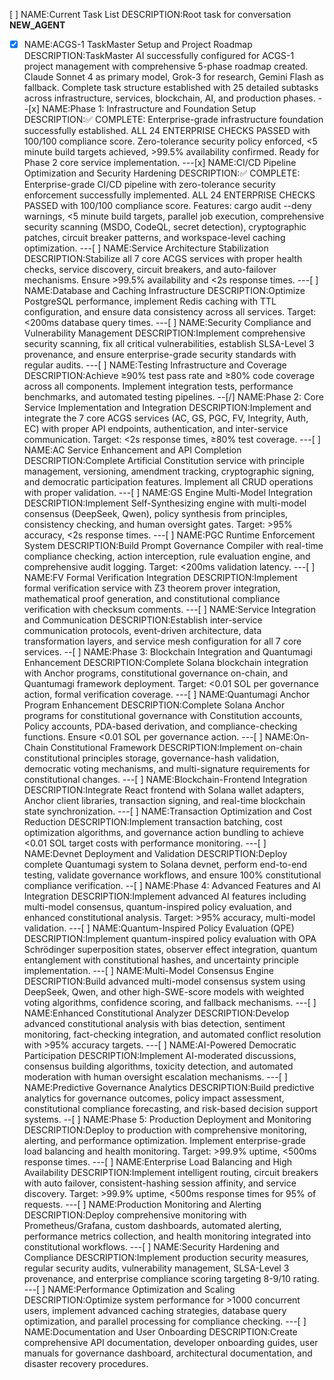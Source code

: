 [ ] NAME:Current Task List DESCRIPTION:Root task for conversation __NEW_AGENT__
-[x] NAME:ACGS-1 TaskMaster Setup and Project Roadmap DESCRIPTION:TaskMaster AI successfully configured for ACGS-1 project management with comprehensive 5-phase roadmap created. Claude Sonnet 4 as primary model, Grok-3 for research, Gemini Flash as fallback. Complete task structure established with 25 detailed subtasks across infrastructure, services, blockchain, AI, and production phases.
--[x] NAME:Phase 1: Infrastructure and Foundation Setup DESCRIPTION:✅ COMPLETE: Enterprise-grade infrastructure foundation successfully established. ALL 24 ENTERPRISE CHECKS PASSED with 100/100 compliance score. Zero-tolerance security policy enforced, <5 minute build targets achieved, >99.5% availability confirmed. Ready for Phase 2 core service implementation.
---[x] NAME:CI/CD Pipeline Optimization and Security Hardening DESCRIPTION:✅ COMPLETE: Enterprise-grade CI/CD pipeline with zero-tolerance security enforcement successfully implemented. ALL 24 ENTERPRISE CHECKS PASSED with 100/100 compliance score. Features: cargo audit --deny warnings, <5 minute build targets, parallel job execution, comprehensive security scanning (MSDO, CodeQL, secret detection), cryptographic patches, circuit breaker patterns, and workspace-level caching optimization.
---[ ] NAME:Service Architecture Stabilization DESCRIPTION:Stabilize all 7 core ACGS services with proper health checks, service discovery, circuit breakers, and auto-failover mechanisms. Ensure >99.5% availability and <2s response times.
---[ ] NAME:Database and Caching Infrastructure DESCRIPTION:Optimize PostgreSQL performance, implement Redis caching with TTL configuration, and ensure data consistency across all services. Target: <200ms database query times.
---[ ] NAME:Security Compliance and Vulnerability Management DESCRIPTION:Implement comprehensive security scanning, fix all critical vulnerabilities, establish SLSA-Level 3 provenance, and ensure enterprise-grade security standards with regular audits.
---[ ] NAME:Testing Infrastructure and Coverage DESCRIPTION:Achieve ≥90% test pass rate and ≥80% code coverage across all components. Implement integration tests, performance benchmarks, and automated testing pipelines.
--[/] NAME:Phase 2: Core Service Implementation and Integration DESCRIPTION:Implement and integrate the 7 core ACGS services (AC, GS, PGC, FV, Integrity, Auth, EC) with proper API endpoints, authentication, and inter-service communication. Target: <2s response times, ≥80% test coverage.
---[ ] NAME:AC Service Enhancement and API Completion DESCRIPTION:Complete Artificial Constitution service with principle management, versioning, amendment tracking, cryptographic signing, and democratic participation features. Implement all CRUD operations with proper validation.
---[ ] NAME:GS Engine Multi-Model Integration DESCRIPTION:Implement Self-Synthesizing engine with multi-model consensus (DeepSeek, Qwen), policy synthesis from principles, consistency checking, and human oversight gates. Target: >95% accuracy, <2s response times.
---[ ] NAME:PGC Runtime Enforcement System DESCRIPTION:Build Prompt Governance Compiler with real-time compliance checking, action interception, rule evaluation engine, and comprehensive audit logging. Target: <200ms validation latency.
---[ ] NAME:FV Formal Verification Integration DESCRIPTION:Implement formal verification service with Z3 theorem prover integration, mathematical proof generation, and constitutional compliance verification with checksum comments.
---[ ] NAME:Service Integration and Communication DESCRIPTION:Establish inter-service communication protocols, event-driven architecture, data transformation layers, and service mesh configuration for all 7 core services.
--[ ] NAME:Phase 3: Blockchain Integration and Quantumagi Enhancement DESCRIPTION:Complete Solana blockchain integration with Anchor programs, constitutional governance on-chain, and Quantumagi framework deployment. Target: <0.01 SOL per governance action, formal verification coverage.
---[ ] NAME:Quantumagi Anchor Program Enhancement DESCRIPTION:Complete Solana Anchor programs for constitutional governance with Constitution accounts, Policy accounts, PDA-based derivation, and compliance-checking functions. Ensure <0.01 SOL per governance action.
---[ ] NAME:On-Chain Constitutional Framework DESCRIPTION:Implement on-chain constitutional principles storage, governance-hash validation, democratic voting mechanisms, and multi-signature requirements for constitutional changes.
---[ ] NAME:Blockchain-Frontend Integration DESCRIPTION:Integrate React frontend with Solana wallet adapters, Anchor client libraries, transaction signing, and real-time blockchain state synchronization.
---[ ] NAME:Transaction Optimization and Cost Reduction DESCRIPTION:Implement transaction batching, cost optimization algorithms, and governance action bundling to achieve <0.01 SOL target costs with performance monitoring.
---[ ] NAME:Devnet Deployment and Validation DESCRIPTION:Deploy complete Quantumagi system to Solana devnet, perform end-to-end testing, validate governance workflows, and ensure 100% constitutional compliance verification.
--[ ] NAME:Phase 4: Advanced Features and AI Integration DESCRIPTION:Implement advanced AI features including multi-model consensus, quantum-inspired policy evaluation, and enhanced constitutional analysis. Target: >95% accuracy, multi-model validation.
---[ ] NAME:Quantum-Inspired Policy Evaluation (QPE) DESCRIPTION:Implement quantum-inspired policy evaluation with OPA Schrödinger superposition states, observer effect integration, quantum entanglement with constitutional hashes, and uncertainty principle implementation.
---[ ] NAME:Multi-Model Consensus Engine DESCRIPTION:Build advanced multi-model consensus system using DeepSeek, Qwen, and other high-SWE-score models with weighted voting algorithms, confidence scoring, and fallback mechanisms.
---[ ] NAME:Enhanced Constitutional Analyzer DESCRIPTION:Develop advanced constitutional analysis with bias detection, sentiment monitoring, fact-checking integration, and automated conflict resolution with >95% accuracy targets.
---[ ] NAME:AI-Powered Democratic Participation DESCRIPTION:Implement AI-moderated discussions, consensus building algorithms, toxicity detection, and automated moderation with human oversight escalation mechanisms.
---[ ] NAME:Predictive Governance Analytics DESCRIPTION:Build predictive analytics for governance outcomes, policy impact assessment, constitutional compliance forecasting, and risk-based decision support systems.
--[ ] NAME:Phase 5: Production Deployment and Monitoring DESCRIPTION:Deploy to production with comprehensive monitoring, alerting, and performance optimization. Implement enterprise-grade load balancing and health monitoring. Target: >99.9% uptime, <500ms response times.
---[ ] NAME:Enterprise Load Balancing and High Availability DESCRIPTION:Implement intelligent routing, circuit breakers with auto failover, consistent-hashing session affinity, and service discovery. Target: >99.9% uptime, <500ms response times for 95% of requests.
---[ ] NAME:Production Monitoring and Alerting DESCRIPTION:Deploy comprehensive monitoring with Prometheus/Grafana, custom dashboards, automated alerting, performance metrics collection, and health monitoring integrated into constitutional workflows.
---[ ] NAME:Security Hardening and Compliance DESCRIPTION:Implement production security measures, regular security audits, vulnerability management, SLSA-Level 3 provenance, and enterprise compliance scoring targeting 8-9/10 rating.
---[ ] NAME:Performance Optimization and Scaling DESCRIPTION:Optimize system performance for >1000 concurrent users, implement advanced caching strategies, database query optimization, and parallel processing for compliance checking.
---[ ] NAME:Documentation and User Onboarding DESCRIPTION:Create comprehensive API documentation, developer onboarding guides, user manuals for governance dashboard, architectural documentation, and disaster recovery procedures.